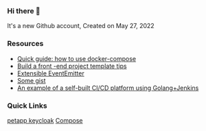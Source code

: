 ### Hi there 👋

It's a new Github account, Created on May 27, 2022

### Resources
- [Quick guide: how to use docker-compose](https://github.com/chagspace/petserver/blob/main/docker-compose.guide.yml)
- [Build a front -end project template tips](https://github.com/branlice/Branlice/blob/main/Build%20a%20front%20-end%20project%20template%20tips.md)
- [Extensible EventEmitter](https://github.com/branlice/vue3-template/tree/develop/src/utils/EventEmitter
)
- [Some gist](https://gist.github.com/branlice)
- [An example of a self-built CI/CD platform using Golang+Jenkins](https://github.com/branlice/Branlice/tree/main/Devops)

### Quick Links
[petapp keycloak](https://petapp-keycloak-platform.herokuapp.com/)
[Compose](https://gist.github.com/branlice/508ab49899d70c51db43557bc52fa9a7)

